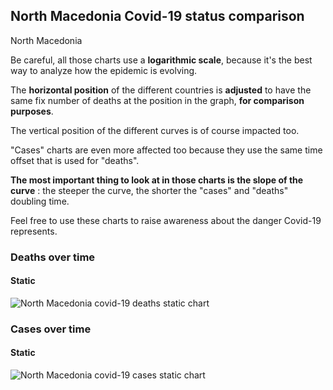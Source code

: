 ## North Macedonia Covid-19 status comparison 

North Macedonia



Be careful, all those charts use a **logarithmic scale**, because it's the best way to analyze how the epidemic is evolving.
 
The **horizontal position** of the different countries is **adjusted** to have the same fix number of deaths at the position in the graph, **for comparison purposes**.

The vertical position of the different curves is of course impacted too.

"Cases" charts are even more affected too because they use the same time offset that is used for "deaths".

**The most important thing to look at in those charts is the slope of the curve** : the steeper the curve, the shorter the "cases" and "deaths" doubling time.

Feel free to use these charts to raise awareness about the danger Covid-19 represents. 


 
### Deaths over time
 
#### Static
![North Macedonia covid-19 deaths static chart](https://raw.githubusercontent.com/madlag/coronavirus_study/master/notebooks/graphs/2020-03-24/countries/North_Macedonia/2020-03-24_North_Macedonia_deaths.png "North Macedonia covid-19 deaths static chart")   

 
### Cases over time
 
#### Static
![North Macedonia covid-19 cases static chart](https://raw.githubusercontent.com/madlag/coronavirus_study/master/notebooks/graphs/2020-03-24/countries/North_Macedonia/2020-03-24_North_Macedonia_cases.png "North Macedonia covid-19 cases static chart")   

